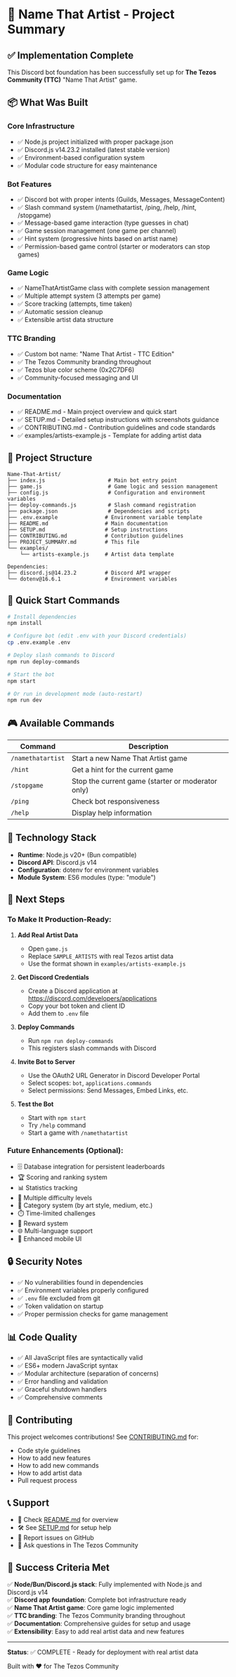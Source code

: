 # 🎨 Name That Artist - Project Summary

## ✅ Implementation Complete

This Discord bot foundation has been successfully set up for **The Tezos Community (TTC)** "Name That Artist" game.

## 📦 What Was Built

### Core Infrastructure
- ✅ Node.js project initialized with proper package.json
- ✅ Discord.js v14.23.2 installed (latest stable version)
- ✅ Environment-based configuration system
- ✅ Modular code structure for easy maintenance

### Bot Features
- ✅ Discord bot with proper intents (Guilds, Messages, MessageContent)
- ✅ Slash command system (/namethatartist, /ping, /help, /hint, /stopgame)
- ✅ Message-based game interaction (type guesses in chat)
- ✅ Game session management (one game per channel)
- ✅ Hint system (progressive hints based on artist name)
- ✅ Permission-based game control (starter or moderators can stop games)

### Game Logic
- ✅ NameThatArtistGame class with complete session management
- ✅ Multiple attempt system (3 attempts per game)
- ✅ Score tracking (attempts, time taken)
- ✅ Automatic session cleanup
- ✅ Extensible artist data structure

### TTC Branding
- ✅ Custom bot name: "Name That Artist - TTC Edition"
- ✅ The Tezos Community branding throughout
- ✅ Tezos blue color scheme (0x2C7DF6)
- ✅ Community-focused messaging and UI

### Documentation
- ✅ README.md - Main project overview and quick start
- ✅ SETUP.md - Detailed setup instructions with screenshots guidance
- ✅ CONTRIBUTING.md - Contribution guidelines and code standards
- ✅ examples/artists-example.js - Template for adding artist data

## 📁 Project Structure

```
Name-That-Artist/
├── index.js                    # Main bot entry point
├── game.js                     # Game logic and session management
├── config.js                   # Configuration and environment variables
├── deploy-commands.js          # Slash command registration
├── package.json                # Dependencies and scripts
├── .env.example               # Environment variable template
├── README.md                  # Main documentation
├── SETUP.md                   # Setup instructions
├── CONTRIBUTING.md            # Contribution guidelines
├── PROJECT_SUMMARY.md         # This file
└── examples/
    └── artists-example.js     # Artist data template

Dependencies:
├── discord.js@14.23.2         # Discord API wrapper
└── dotenv@16.6.1              # Environment variables
```

## 🚀 Quick Start Commands

```bash
# Install dependencies
npm install

# Configure bot (edit .env with your Discord credentials)
cp .env.example .env

# Deploy slash commands to Discord
npm run deploy-commands

# Start the bot
npm start

# Or run in development mode (auto-restart)
npm run dev
```

## 🎮 Available Commands

| Command | Description |
|---------|-------------|
| `/namethatartist` | Start a new Name That Artist game |
| `/hint` | Get a hint for the current game |
| `/stopgame` | Stop the current game (starter or moderator only) |
| `/ping` | Check bot responsiveness |
| `/help` | Display help information |

## 🔧 Technology Stack

- **Runtime**: Node.js v20+ (Bun compatible)
- **Discord API**: Discord.js v14
- **Configuration**: dotenv for environment variables
- **Module System**: ES6 modules (type: "module")

## 📝 Next Steps

### To Make It Production-Ready:

1. **Add Real Artist Data**
   - Open `game.js`
   - Replace `SAMPLE_ARTISTS` with real Tezos artist data
   - Use the format shown in `examples/artists-example.js`

2. **Get Discord Credentials**
   - Create a Discord application at https://discord.com/developers/applications
   - Copy your bot token and client ID
   - Add them to `.env` file

3. **Deploy Commands**
   - Run `npm run deploy-commands`
   - This registers slash commands with Discord

4. **Invite Bot to Server**
   - Use the OAuth2 URL Generator in Discord Developer Portal
   - Select scopes: `bot`, `applications.commands`
   - Select permissions: Send Messages, Embed Links, etc.

5. **Test the Bot**
   - Start with `npm start`
   - Try `/help` command
   - Start a game with `/namethatartist`

### Future Enhancements (Optional):

- 🗄️ Database integration for persistent leaderboards
- 🏆 Scoring and ranking system
- 📊 Statistics tracking
- 🎯 Multiple difficulty levels
- 🎨 Category system (by art style, medium, etc.)
- ⏱️ Time-limited challenges
- 🎁 Reward system
- 🌐 Multi-language support
- 📱 Enhanced mobile UI

## 🔒 Security Notes

- ✅ No vulnerabilities found in dependencies
- ✅ Environment variables properly configured
- ✅ `.env` file excluded from git
- ✅ Token validation on startup
- ✅ Proper permission checks for game management

## 📊 Code Quality

- ✅ All JavaScript files are syntactically valid
- ✅ ES6+ modern JavaScript syntax
- ✅ Modular architecture (separation of concerns)
- ✅ Error handling and validation
- ✅ Graceful shutdown handlers
- ✅ Comprehensive comments

## 🤝 Contributing

This project welcomes contributions! See [CONTRIBUTING.md](CONTRIBUTING.md) for:
- Code style guidelines
- How to add new features
- How to add new commands
- How to add artist data
- Pull request process

## 📞 Support

- 📖 Check [README.md](README.md) for overview
- 🛠️ See [SETUP.md](SETUP.md) for setup help
- 🐛 Report issues on GitHub
- 💬 Ask questions in The Tezos Community

## 🎉 Success Criteria Met

✅ **Node/Bun/Discord.js stack**: Fully implemented with Node.js and Discord.js v14  
✅ **Discord app foundation**: Complete bot infrastructure ready  
✅ **Name That Artist game**: Core game logic implemented  
✅ **TTC branding**: The Tezos Community branding throughout  
✅ **Documentation**: Comprehensive guides for setup and usage  
✅ **Extensibility**: Easy to add real artist data and new features  

---

**Status**: ✅ COMPLETE - Ready for deployment with real artist data

Built with ❤️ for The Tezos Community
